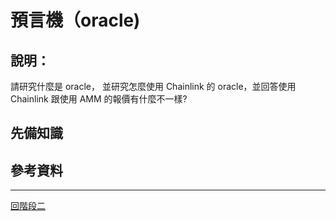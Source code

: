 # 預言機（oracle)

## 說明：
請研究什麼是 oracle， 並研究怎麼使用 Chainlink 的 oracle，並回答使用 Chainlink 跟使用 AMM 的報價有什麼不一樣?

## 先備知識

## 參考資料

---
[回階段二](./README.md)